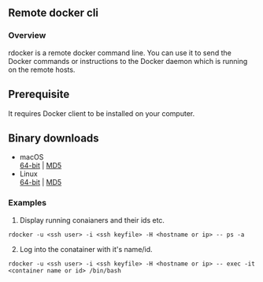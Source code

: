 ## Remote docker cli 

### Overview
rdocker is a remote docker command line. You can use it to send the Docker commands or instructions to the Docker daemon which is running on the remote hosts.

## Prerequisite
It requires Docker client to be installed on your computer.

## Binary downloads

* macOS \
  [64-bit](https://drive.google.com/uc?export=download&id=1zITGe8_0kFCy5aqQiPdz5TDqUmJQBDgm)
  | [MD5](https://drive.google.com/uc?export=download&id=1nf46HQUDa2YMR4PElZ1dBTEi6maKDFGe)
* Linux \
  [64-bit](https://drive.google.com/uc?export=download&id=1ZYftumJHuYBnfTRMixdGPIjdSrbBgRKl)
  | [MD5](https://drive.google.com/uc?export=download&id=1AYtcVOKdV4BwZxY4sunDtSgZD_n_f6UU)
  
### Examples
1. Display running conaianers and their ids etc. 
 ```  
rdocker -u <ssh user> -i <ssh keyfile> -H <hostname or ip> -- ps -a
```

2. Log into the conatainer with it's name/id.
```
rdocker -u <ssh user> -i <ssh keyfile> -H <hostname or ip> -- exec -it <container name or id> /bin/bash